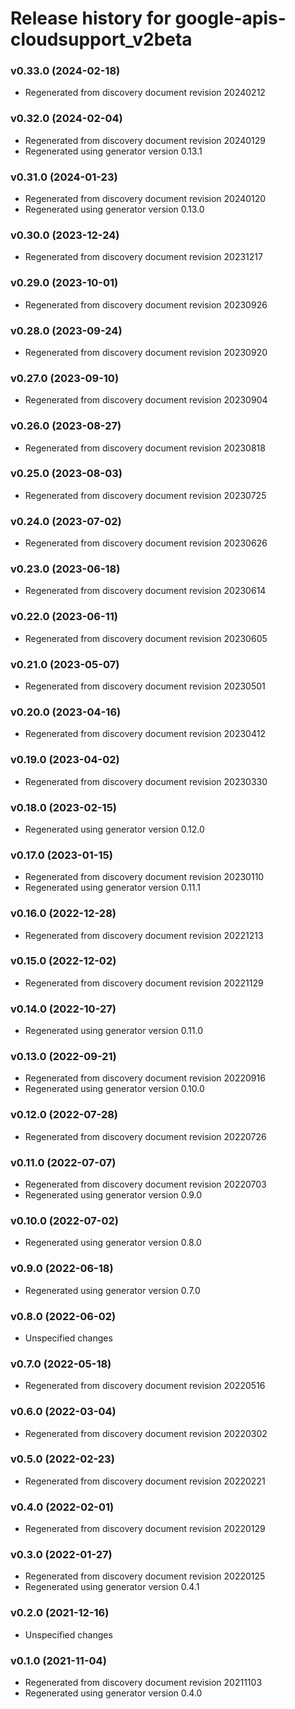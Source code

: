 # Release history for google-apis-cloudsupport_v2beta

### v0.33.0 (2024-02-18)

* Regenerated from discovery document revision 20240212

### v0.32.0 (2024-02-04)

* Regenerated from discovery document revision 20240129
* Regenerated using generator version 0.13.1

### v0.31.0 (2024-01-23)

* Regenerated from discovery document revision 20240120
* Regenerated using generator version 0.13.0

### v0.30.0 (2023-12-24)

* Regenerated from discovery document revision 20231217

### v0.29.0 (2023-10-01)

* Regenerated from discovery document revision 20230926

### v0.28.0 (2023-09-24)

* Regenerated from discovery document revision 20230920

### v0.27.0 (2023-09-10)

* Regenerated from discovery document revision 20230904

### v0.26.0 (2023-08-27)

* Regenerated from discovery document revision 20230818

### v0.25.0 (2023-08-03)

* Regenerated from discovery document revision 20230725

### v0.24.0 (2023-07-02)

* Regenerated from discovery document revision 20230626

### v0.23.0 (2023-06-18)

* Regenerated from discovery document revision 20230614

### v0.22.0 (2023-06-11)

* Regenerated from discovery document revision 20230605

### v0.21.0 (2023-05-07)

* Regenerated from discovery document revision 20230501

### v0.20.0 (2023-04-16)

* Regenerated from discovery document revision 20230412

### v0.19.0 (2023-04-02)

* Regenerated from discovery document revision 20230330

### v0.18.0 (2023-02-15)

* Regenerated using generator version 0.12.0

### v0.17.0 (2023-01-15)

* Regenerated from discovery document revision 20230110
* Regenerated using generator version 0.11.1

### v0.16.0 (2022-12-28)

* Regenerated from discovery document revision 20221213

### v0.15.0 (2022-12-02)

* Regenerated from discovery document revision 20221129

### v0.14.0 (2022-10-27)

* Regenerated using generator version 0.11.0

### v0.13.0 (2022-09-21)

* Regenerated from discovery document revision 20220916
* Regenerated using generator version 0.10.0

### v0.12.0 (2022-07-28)

* Regenerated from discovery document revision 20220726

### v0.11.0 (2022-07-07)

* Regenerated from discovery document revision 20220703
* Regenerated using generator version 0.9.0

### v0.10.0 (2022-07-02)

* Regenerated using generator version 0.8.0

### v0.9.0 (2022-06-18)

* Regenerated using generator version 0.7.0

### v0.8.0 (2022-06-02)

* Unspecified changes

### v0.7.0 (2022-05-18)

* Regenerated from discovery document revision 20220516

### v0.6.0 (2022-03-04)

* Regenerated from discovery document revision 20220302

### v0.5.0 (2022-02-23)

* Regenerated from discovery document revision 20220221

### v0.4.0 (2022-02-01)

* Regenerated from discovery document revision 20220129

### v0.3.0 (2022-01-27)

* Regenerated from discovery document revision 20220125
* Regenerated using generator version 0.4.1

### v0.2.0 (2021-12-16)

* Unspecified changes

### v0.1.0 (2021-11-04)

* Regenerated from discovery document revision 20211103
* Regenerated using generator version 0.4.0

